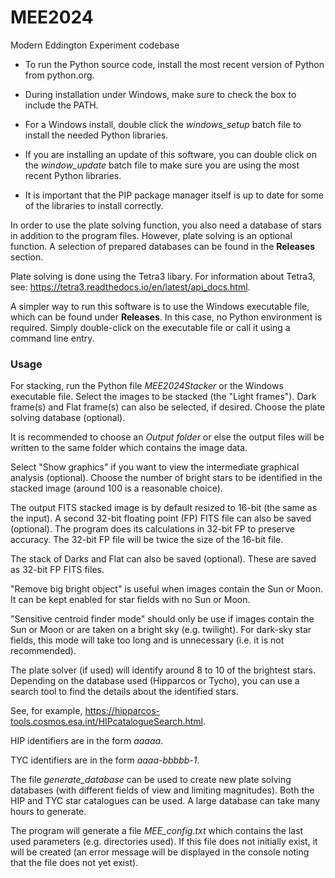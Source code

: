 # MEE2024
Modern Eddington Experiment codebase

- To run the Python source code, install the most recent version of Python from python.org.

- During installation under Windows, make sure to check the box to include the PATH.

- For a Windows install, double click the _windows_setup_ batch file to install the needed Python libraries.

- If you are installing an update of this software, you can double click on the _window_update_ batch file to make sure you are using the most recent Python libraries. 

- It is important that the PIP package manager itself is up to date for some of the libraries to install correctly.

In order to use the plate solving function, you also need a database of stars in addition to the program files.
However, plate solving is an optional function. A selection of prepared databases can be found in the **Releases** section.

Plate solving is done using the Tetra3 libary. For information about Tetra3, see:
https://tetra3.readthedocs.io/en/latest/api_docs.html.

A simpler way to run this software is to use the Windows executable file, which can be found under **Releases**.
In this case, no Python environment is required. Simply double-click on the executable file or call it using a command line entry.


### **Usage**

For stacking, run the Python file _MEE2024Stacker_ or the Windows executable file.
Select the images to be stacked (the "Light frames").
Dark frame(s) and Flat frame(s) can also be selected, if desired.
Choose the plate solving database (optional).

It is recommended to choose an _Output folder_ or else the output files will be written to the same folder which contains the image data.

Select "Show graphics" if you want to view the intermediate graphical analysis (optional).
Choose the number of bright stars to be identified in the stacked image (around 100 is a reasonable choice).

The output FITS stacked image is by default resized to 16-bit (the same as the input). A second 32-bit floating point (FP) FITS file can also be saved (optional).
The program does its calculations in 32-bit FP to preserve accuracy. The 32-bit FP file will be twice the size of the 16-bit file.

The stack of Darks and Flat can also be saved (optional). These are saved as 32-bit FP FITS files.

"Remove big bright object" is useful when images contain the Sun or Moon. It can be kept enabled for star fields with no Sun or Moon.

"Sensitive centroid finder mode" should only be use if images contain the Sun or Moon or are taken on a bright sky (e.g. twilight).
For dark-sky star fields, this mode will take too long and is unnecessary (i.e. it is not recommended).

The plate solver (if used) will identify around 8 to 10 of the brightest stars.
Depending on the database used (Hipparcos or Tycho), you can use a search tool to find the details about the identified stars.

See, for example, https://hipparcos-tools.cosmos.esa.int/HIPcatalogueSearch.html.

HIP identifiers are in the form _aaaaa_.

TYC identifiers are in the form _aaaa-bbbbb-1_.

The file _generate_database_ can be used to create new plate solving databases (with different fields of view and limiting magnitudes).
Both the HIP and TYC star catalogues can be used. A large database can take many hours to generate.

The program will generate a file _MEE_config.txt_ which contains the last used parameters (e.g. directories used).
If this file does not initially exist, it will be created (an error message will be displayed in the console noting that the file does not yet exist).

